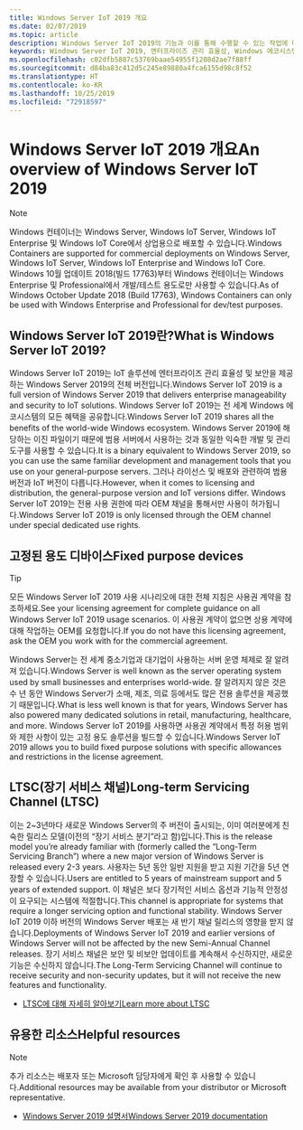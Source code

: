 ```yaml
---
title: Windows Server IoT 2019 개요
ms.date: 02/07/2019
ms.topic: article
description: Windows Server IoT 2019의 기능과 이를 통해 수행할 수 있는 작업에 대해 알아봅니다.
keywords: Windows Server IoT 2019, 엔터프라이즈 관리 효율성, Windows 에코시스템, IoT
ms.openlocfilehash: c02dfb5887c53769baae54955f1208d2ae7f88ff
ms.sourcegitcommit: d84ba83c412d5c245e89880a4fca6155d98c8f52
ms.translationtype: HT
ms.contentlocale: ko-KR
ms.lasthandoff: 10/25/2019
ms.locfileid: "72918597"
---
```

# <a name="an-overview-of-windows-server-iot-2019"></a><span data-ttu-id="f85a0-104">Windows Server IoT 2019 개요</span><span class="sxs-lookup"><span data-stu-id="f85a0-104">An overview of Windows Server IoT 2019</span></span>

> [!NOTE]
> <span data-ttu-id="f85a0-105">Windows 컨테이너는 Windows Server, Windows IoT Server, Windows IoT Enterprise 및 Windows IoT Core에서 상업용으로 배포할 수 있습니다.</span><span class="sxs-lookup"><span data-stu-id="f85a0-105">Windows Containers are supported for commercial deployments on Windows Server, Windows IoT Server, Windows IoT Enterprise and Windows IoT Core.</span></span>  <span data-ttu-id="f85a0-106">Windows 10월 업데이트 2018(빌드 17763)부터 Windows 컨테이너는 Windows Enterprise 및 Professional에서 개발/테스트 용도로만 사용할 수 있습니다.</span><span class="sxs-lookup"><span data-stu-id="f85a0-106">As of Windows October Update 2018 (Build 17763), Windows Containers can only be used with Windows Enterprise and Professional for dev/test purposes.</span></span>

## <a name="what-is-windows-server-iot-2019"></a><span data-ttu-id="f85a0-107">Windows Server IoT 2019란?</span><span class="sxs-lookup"><span data-stu-id="f85a0-107">What is Windows Server IoT 2019?</span></span>
<span data-ttu-id="f85a0-108">Windows Server IoT 2019는 IoT 솔루션에 엔터프라이즈 관리 효율성 및 보안을 제공하는 Windows Server 2019의 전체 버전입니다.</span><span class="sxs-lookup"><span data-stu-id="f85a0-108">Windows Server IoT 2019 is a full version of Windows Server 2019 that delivers enterprise manageability and security to IoT solutions.</span></span> <span data-ttu-id="f85a0-109">Windows Server IoT 2019는 전 세계 Windows 에코시스템의 모든 혜택을 공유합니다.</span><span class="sxs-lookup"><span data-stu-id="f85a0-109">Windows Server IoT 2019 shares all the benefits of the world-wide Windows ecosystem.</span></span> <span data-ttu-id="f85a0-110">Windows Server 2019에 해당하는 이진 파일이기 때문에 범용 서버에서 사용하는 것과 동일한 익숙한 개발 및 관리 도구를 사용할 수 있습니다.</span><span class="sxs-lookup"><span data-stu-id="f85a0-110">It is a binary equivalent to Windows Server 2019, so you can use the same familiar development and management tools that you use on your general-purpose servers.</span></span> <span data-ttu-id="f85a0-111">그러나 라이선스 및 배포와 관련하여 범용 버전과 IoT 버전이 다릅니다.</span><span class="sxs-lookup"><span data-stu-id="f85a0-111">However, when it comes to licensing and distribution, the general-purpose version and IoT versions differ.</span></span>  <span data-ttu-id="f85a0-112">Windows Server IoT 2019는 전용 사용 권한에 따라 OEM 채널을 통해서만 사용이 허가됩니다.</span><span class="sxs-lookup"><span data-stu-id="f85a0-112">Windows Server IoT 2019 is only licensed through the OEM channel under special dedicated use rights.</span></span>

## <a name="fixed-purpose-devices"></a><span data-ttu-id="f85a0-113">고정된 용도 디바이스</span><span class="sxs-lookup"><span data-stu-id="f85a0-113">Fixed purpose devices</span></span> 

> [!TIP]
> <span data-ttu-id="f85a0-114">모든 Windows Server IoT 2019 사용 시나리오에 대한 전체 지침은 사용권 계약을 참조하세요.</span><span class="sxs-lookup"><span data-stu-id="f85a0-114">See your licensing agreement for complete guidance on all Windows Server IoT 2019 usage scenarios.</span></span> <span data-ttu-id="f85a0-115">이 사용권 계약이 없으면 상용 계약에 대해 작업하는 OEM를 요청합니다.</span><span class="sxs-lookup"><span data-stu-id="f85a0-115">If you do not have this licensing agreement, ask the OEM you work with for the commercial agreement.</span></span>

<span data-ttu-id="f85a0-116">Windows Server는 전 세계 중소기업과 대기업이 사용하는 서버 운영 체제로 잘 알려져 있습니다.</span><span class="sxs-lookup"><span data-stu-id="f85a0-116">Windows Server is well known as the server operating system used by small businesses and enterprises world-wide.</span></span> <span data-ttu-id="f85a0-117">잘 알려지지 않은 것은 수 년 동안 Windows Server가 소매, 제조, 의료 등에서도 많은 전용 솔루션을 제공했기 때문입니다.</span><span class="sxs-lookup"><span data-stu-id="f85a0-117">What is less well known is that for years, Windows Server has also powered many dedicated solutions in retail, manufacturing, healthcare, and more.</span></span> <span data-ttu-id="f85a0-118">Windows Server IoT 2019를 사용하면 사용권 계약에서 특정 허용 범위와 제한 사항이 있는 고정 용도 솔루션을 빌드할 수 있습니다.</span><span class="sxs-lookup"><span data-stu-id="f85a0-118">Windows Server IoT 2019 allows you to build fixed purpose solutions with specific allowances and restrictions in the license agreement.</span></span>

## <a name="long-term-servicing-channel-ltsc"></a><span data-ttu-id="f85a0-119">LTSC(장기 서비스 채널)</span><span class="sxs-lookup"><span data-stu-id="f85a0-119">Long-term Servicing Channel (LTSC)</span></span>

<span data-ttu-id="f85a0-120">이는 2~3년마다 새로운 Windows Server의 주 버전이 출시되는, 이미 여러분에게 친숙한 릴리스 모델(이전의 “장기 서비스 분기”라고 함)입니다.</span><span class="sxs-lookup"><span data-stu-id="f85a0-120">This is the release model you’re already familiar with (formerly called the “Long-Term Servicing Branch”) where a new major version of Windows Server is released every 2-3 years.</span></span> <span data-ttu-id="f85a0-121">사용자는 5년 동안 일반 지원을 받고 지원 기간을 5년 연장할 수 있습니다.</span><span class="sxs-lookup"><span data-stu-id="f85a0-121">Users are entitled to 5 years of mainstream support and 5 years of extended support.</span></span> <span data-ttu-id="f85a0-122">이 채널은 보다 장기적인 서비스 옵션과 기능적 안정성이 요구되는 시스템에 적절합니다.</span><span class="sxs-lookup"><span data-stu-id="f85a0-122">This channel is appropriate for systems that require a longer servicing option and functional stability.</span></span> <span data-ttu-id="f85a0-123">Windows Server IoT 2019 이하 버전의 Windows Server 배포는 새 반기 채널 릴리스의 영향을 받지 않습니다.</span><span class="sxs-lookup"><span data-stu-id="f85a0-123">Deployments of Windows Server IoT 2019 and earlier versions of Windows Server will not be affected by the new Semi-Annual Channel releases.</span></span> <span data-ttu-id="f85a0-124">장기 서비스 채널은 보안 및 비보안 업데이트를 계속해서 수신하지만, 새로운 기능은 수신하지 않습니다.</span><span class="sxs-lookup"><span data-stu-id="f85a0-124">The Long-Term Servicing Channel will continue to receive security and non-security updates, but it will not receive the new features and functionality.</span></span>

* [<span data-ttu-id="f85a0-125">LTSC에 대해 자세히 알아보기</span><span class="sxs-lookup"><span data-stu-id="f85a0-125">Learn more about LTSC</span></span>](https://docs.microsoft.com/en-us/windows-server/get-started-19/servicing-channels-19#long-term-servicing-channel-ltsc)

## <a name="helpful-resources"></a><span data-ttu-id="f85a0-126">유용한 리소스</span><span class="sxs-lookup"><span data-stu-id="f85a0-126">Helpful resources</span></span>
> [!NOTE]
> <span data-ttu-id="f85a0-127">추가 리소스는 배포자 또는 Microsoft 담당자에게 확인 후 사용할 수 있습니다.</span><span class="sxs-lookup"><span data-stu-id="f85a0-127">Additional resources may be available from your distributor or Microsoft representative.</span></span>

* [<span data-ttu-id="f85a0-128">Windows Server 2019 설명서</span><span class="sxs-lookup"><span data-stu-id="f85a0-128">Windows Server 2019 documentation</span></span>](https://docs.microsoft.com/en-us/windows-server/index)
